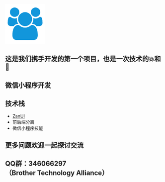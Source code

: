 ![brother](brother.png)
## 这是我们携手开发的第一个项目，也是一次技术的💥和🤝
## 微信小程序开发


## 技术栈

* [ZanUI](https://github.com/youzan/zanui-weapp)
* 前后端分离
* 微信小程序技能


## 更多问题欢迎一起探讨交流
## QQ群：346066297（Brother Technology Alliance）
